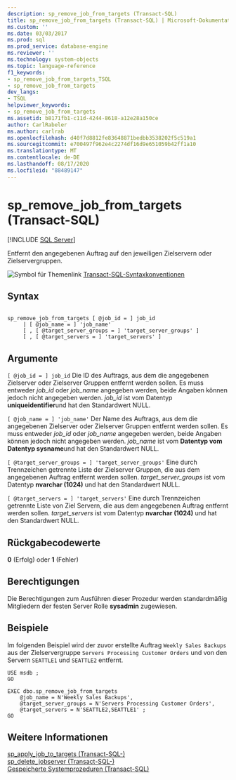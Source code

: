 ```yaml
---
description: sp_remove_job_from_targets (Transact-SQL)
title: sp_remove_job_from_targets (Transact-SQL) | Microsoft-Dokumentation
ms.custom: ''
ms.date: 03/03/2017
ms.prod: sql
ms.prod_service: database-engine
ms.reviewer: ''
ms.technology: system-objects
ms.topic: language-reference
f1_keywords:
- sp_remove_job_from_targets_TSQL
- sp_remove_job_from_targets
dev_langs:
- TSQL
helpviewer_keywords:
- sp_remove_job_from_targets
ms.assetid: b8171fb1-c11d-4244-8618-a12e28a150ce
author: CarlRabeler
ms.author: carlrab
ms.openlocfilehash: d40f7d8812fe83648871bedbb3538202f5c519a1
ms.sourcegitcommit: e700497f962e4c2274df16d9e651059b42ff1a10
ms.translationtype: MT
ms.contentlocale: de-DE
ms.lasthandoff: 08/17/2020
ms.locfileid: "88489147"
---
```

# <a name="sp_remove_job_from_targets-transact-sql"></a>sp_remove_job_from_targets (Transact-SQL)
[!INCLUDE [SQL Server](../../includes/applies-to-version/sqlserver.md)]

  Entfernt den angegebenen Auftrag auf den jeweiligen Zielservern oder Zielservergruppen.  
  
 ![Symbol für Themenlink](../../database-engine/configure-windows/media/topic-link.gif "Symbol für Themenlink") [Transact-SQL-Syntaxkonventionen](../../t-sql/language-elements/transact-sql-syntax-conventions-transact-sql.md)  
  
## <a name="syntax"></a>Syntax  
  
```  
  
sp_remove_job_from_targets [ @job_id = ] job_id   
     | [ @job_name = ] 'job_name'   
     [ , [ @target_server_groups = ] 'target_server_groups' ]   
     [ , [ @target_servers = ] 'target_servers' ]  
```  
  
## <a name="arguments"></a>Argumente  
`[ @job_id = ] job_id` Die ID des Auftrags, aus dem die angegebenen Zielserver oder Zielserver Gruppen entfernt werden sollen. Es muss entweder *job_id* oder *job_name* angegeben werden, beide Angaben können jedoch nicht angegeben werden. *job_id* ist vom Datentyp **uniqueidentifier**und hat den Standardwert NULL.  
  
`[ @job_name = ] 'job_name'` Der Name des Auftrags, aus dem die angegebenen Zielserver oder Zielserver Gruppen entfernt werden sollen. Es muss entweder *job_id* oder *job_name* angegeben werden, beide Angaben können jedoch nicht angegeben werden. *job_name* ist vom **Datentyp vom Datentyp sysname**und hat den Standardwert NULL.  
  
`[ @target_server_groups = ] 'target_server_groups'` Eine durch Trennzeichen getrennte Liste der Zielserver Gruppen, die aus dem angegebenen Auftrag entfernt werden sollen. *target_server_groups* ist vom Datentyp **nvarchar (1024)** und hat den Standardwert NULL.  
  
`[ @target_servers = ] 'target_servers'` Eine durch Trennzeichen getrennte Liste von Ziel Servern, die aus dem angegebenen Auftrag entfernt werden sollen. *target_servers* ist vom Datentyp **nvarchar (1024)** und hat den Standardwert NULL.  
  
## <a name="return-code-values"></a>Rückgabecodewerte  
 **0** (Erfolg) oder **1** (Fehler)  
  
## <a name="permissions"></a>Berechtigungen  
 Die Berechtigungen zum Ausführen dieser Prozedur werden standardmäßig Mitgliedern der festen Server Rolle **sysadmin** zugewiesen.  
  
## <a name="examples"></a>Beispiele  
 Im folgenden Beispiel wird der zuvor erstellte Auftrag `Weekly Sales Backups` aus der Zielservergruppe `Servers Processing Customer Orders` und von den Servern `SEATTLE1` und `SEATTLE2` entfernt.  
  
```  
USE msdb ;  
GO  
  
EXEC dbo.sp_remove_job_from_targets  
    @job_name = N'Weekly Sales Backups',  
    @target_server_groups = N'Servers Processing Customer Orders',   
    @target_servers = N'SEATTLE2,SEATTLE1' ;  
GO  
```  
  
## <a name="see-also"></a>Weitere Informationen  
 [sp_apply_job_to_targets &#40;Transact-SQL-&#41;](../../relational-databases/system-stored-procedures/sp-apply-job-to-targets-transact-sql.md)   
 [sp_delete_jobserver &#40;Transact-SQL-&#41;](../../relational-databases/system-stored-procedures/sp-delete-jobserver-transact-sql.md)   
 [Gespeicherte Systemprozeduren &#40;Transact-SQL&#41;](../../relational-databases/system-stored-procedures/system-stored-procedures-transact-sql.md)  
  
  
